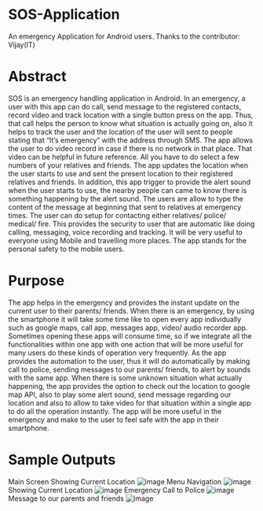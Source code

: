 # SOS-Application
An emergency Application for Android users. Thanks to the contributor: Vijay(IT)

# Abstract
  SOS is an emergency handling application in Android. In an emergency, a user with this app can do call, send message to the registered contacts, record video and track location with a single button press on the app.  Thus, that call helps the person to know what situation is actually going on, also it helps to track the user and the location of the user will sent to people stating that “It’s emergency” with the address through SMS.  The app allows the user to do video record in case if there is no network in that place. That video can be helpful in future reference. All you have to do select a few numbers of your relatives and friends.
	The app updates the location when the user starts to use and sent the present location to their registered relatives and friends. In addition, this app trigger to provide the alert sound when the user starts to use, the nearby people can came to know there is something happening by the alert sound. 
	The users are allow to type the content of the message at beginning that sent to relatives at emergency times. The user can do setup for contacting either relatives/ police/ medical/ fire. This provides the security to user that are automatic like doing calling, messaging, voice recording and tracking. It will be very useful to everyone using Mobile and travelling more places. The app stands for the personal safety to the mobile users.

# Purpose
  The app helps in the emergency and provides the instant update on the current user to their parents/ friends. When there is an emergency, by using the smartphone it will take some time like to open every app individually such as google maps, call app, messages app, video/ audio recorder app. Sometimes opening these apps will consume time, so if we integrate all the functionalities within one app with one action that will be more useful for many users do these kinds of operation very frequently. As the app provides the automation to the user, thus it will do automatically by making call to police, sending messages to our parents/ friends, to alert by sounds with the same app.
	When there is some unknown situation what actually happening, the app provides the option to check out the location to google map API, also to play some alert sound, send message regarding our location and also to allow to take video for that situation within a single app to do all the operation instantly. The app will be more useful in the emergency and make to the user to feel safe with the app in their smartphone.
# Sample Outputs
Main Screen Showing Current Location
![image](https://user-images.githubusercontent.com/29236082/67164960-5c920800-f39d-11e9-8153-72cc6397e27d.png)
Menu Navigation
![image](https://user-images.githubusercontent.com/29236082/67164965-6fa4d800-f39d-11e9-851d-6aa5b68a160a.png)
Showing Current Location
![image](https://user-images.githubusercontent.com/29236082/67164970-73385f00-f39d-11e9-89c9-5adcfe68c82a.png)
Emergency Call to Police
![image](https://user-images.githubusercontent.com/29236082/67164985-a7ac1b00-f39d-11e9-800f-1a668df5734e.png)
Message to our parents and friends
![image](https://user-images.githubusercontent.com/29236082/67164993-bb578180-f39d-11e9-86c1-40d3982d5c22.png)
